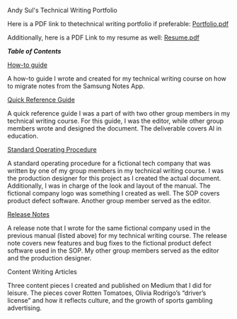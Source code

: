 Andy Sul's Technical Writing Portfolio

Here is a PDF link to thetechnical writing portfolio if preferable: [Portfolio.pdf](https://docs.google.com/document/d/1Dz88xEMIsGcMIiSmm5tI_hnc-i7oEtiK4O4V6i6KRZg/edit?usp=sharing)

Additionally, here is a PDF Link to my resume as well: [Resume.pdf](https://drive.google.com/file/d/1kMACNjPiq2pDrUwf0WkxEakOCZrU3kWP/view?usp=sharing)

***Table of Contents***

[How-to guide](https://drive.google.com/file/d/1TWjv5tR5DpwwHxoChfkpdMAY_7O5ha4S/view?usp=sharing)										

A how-to guide I wrote and created for my technical writing course on how to migrate notes from the Samsung Notes App.

[Quick Reference Guide](https://drive.google.com/file/d/1ayZ3sMa3xTBBdTkymcvbXSn-piXBQnB7/view?usp=sharing) 								

A quick reference guide I was a part of with two other group members in my technical writing course. For this guide, I was the editor, while other group members wrote and designed the document. The deliverable covers AI in education. 

[Standard Operating Procedure](https://drive.google.com/file/d/1RUrLbfYaqEXIIwgdLW9Q316UL-NM2qVs/view?usp=sharing)

A standard operating procedure for a fictional tech company that was written by one of my group members in my technical writing course. I was the production designer for this project as I created the actual document. Additionally, I was in charge of the look and layout of the manual. The fictional company logo was something I created as well. The SOP covers product defect software. Another group member served as the editor.

[Release Notes](https://drive.google.com/file/d/1yv2dBPRHv_SAUwGWOV-SXnZTzJLQwT9O/view?usp=sharing)

A release note that I wrote for the same fictional company used in the previous manual (listed above) for my technical writing course. The release note covers new features and bug fixes to the fictional product defect software used in the SOP. My other group members served as the editor and the production designer. 

Content Writing Articles								

Three content pieces I created and published on Medium that I did for leisure. The pieces cover Rotten Tomatoes, Olivia Rodrigo’s “driver’s license” and how it reflects culture, and the growth of sports gambling advertising. 
